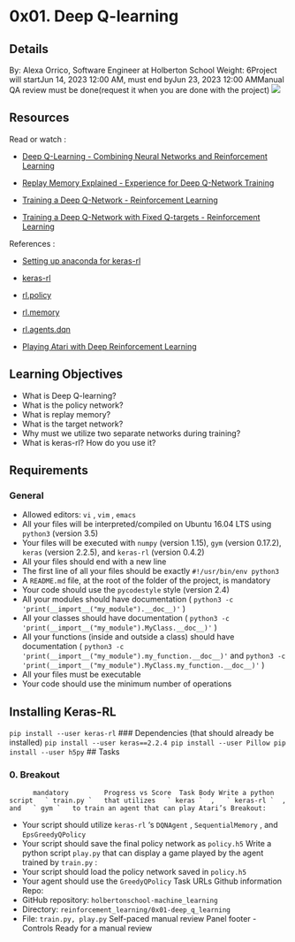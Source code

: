 # 0x01. Deep Q-learning
## Details
 By: Alexa Orrico, Software Engineer at Holberton School Weight: 6Project will startJun 14, 2023 12:00 AM, must end byJun 23, 2023 12:00 AMManual QA review must be done(request it when you are done with the project) ![](https://s3.eu-west-3.amazonaws.com/hbtn.intranet/uploads/medias/2020/8/9239a27ccd609cb9092aba0e6bb55ba7b5cf0b6b.gif?X-Amz-Algorithm=AWS4-HMAC-SHA256&X-Amz-Credential=AKIA4MYA5JM5DUTZGMZG%2F20230616%2Feu-west-3%2Fs3%2Faws4_request&X-Amz-Date=20230616T150541Z&X-Amz-Expires=86400&X-Amz-SignedHeaders=host&X-Amz-Signature=d2c901c655955b424ab2f3188ad93c085e1036987797a01b6ffb30364439f909) 

## Resources
Read or watch :
* [Deep Q-Learning - Combining Neural Networks and Reinforcement Learning](https://intranet.hbtn.io/rltoken/vf8M2yFL9vWcFftBWFG2KQ) 

* [Replay Memory Explained - Experience for Deep Q-Network Training](https://intranet.hbtn.io/rltoken/LciKBr548xY_iD4QkUatNw) 

* [Training a Deep Q-Network - Reinforcement Learning](https://intranet.hbtn.io/rltoken/ZwReaNdr4Ei4GxWr-56oFg) 

* [Training a Deep Q-Network with Fixed Q-targets - Reinforcement Learning](https://intranet.hbtn.io/rltoken/xAP3VzSnw0HLwjrBRn46Xw) 

References :
* [Setting up anaconda for keras-rl](https://intranet.hbtn.io/rltoken/Q8hBeid5HHPA_YToSl5evg) 

* [keras-rl](https://intranet.hbtn.io/rltoken/mSQhyiu7FEaFi_qTft1G2w) 
* [rl.policy](https://github.com/keras-rl/keras-rl/blob/master/rl/policy.py) 

* [rl.memory](https://github.com/keras-rl/keras-rl/blob/master/rl/memory.py) 

* [rl.agents.dqn](https://github.com/keras-rl/keras-rl/blob/master/rl/agents/dqn.py) 


* [Playing Atari with Deep Reinforcement Learning](https://intranet.hbtn.io/rltoken/SekcqEIbg0hxdEvoQSB-kA) 

## Learning Objectives
* What is Deep Q-learning?
* What is the policy network?
* What is replay memory?
* What is the target network?
* Why must we utilize two separate networks during training?
* What is keras-rl? How do you use it?
## Requirements
### General
* Allowed editors:  ` vi ` ,  ` vim ` ,  ` emacs ` 
* All your files will be interpreted/compiled on Ubuntu 16.04 LTS using  ` python3 `  (version 3.5)
* Your files will be executed with  ` numpy `  (version 1.15),   ` gym `  (version 0.17.2),  ` keras `  (version 2.2.5), and  ` keras-rl `  (version 0.4.2)
* All your files should end with a new line
* The first line of all your files should be exactly  ` #!/usr/bin/env python3 ` 
* A  ` README.md `  file, at the root of the folder of the project, is mandatory
* Your code should use the  ` pycodestyle `  style (version 2.4)
* All your modules should have documentation ( ` python3 -c 'print(__import__("my_module").__doc__)' ` )
* All your classes should have documentation ( ` python3 -c 'print(__import__("my_module").MyClass.__doc__)' ` )
* All your functions (inside and outside a class) should have documentation ( ` python3 -c 'print(__import__("my_module").my_function.__doc__)' `  and  ` python3 -c 'print(__import__("my_module").MyClass.my_function.__doc__)' ` )
* All your files must be executable
* Your code should use the minimum number of operations
## Installing Keras-RL
 ` pip install --user keras-rl
 ` ### Dependencies (that should already be installed)
 ` pip install --user keras==2.2.4
pip install --user Pillow
pip install --user h5py
 ` ## Tasks
### 0. Breakout
          mandatory         Progress vs Score  Task Body Write a python script   ` train.py `   that utilizes   ` keras `  ,   ` keras-rl `  , and   ` gym `   to train an agent that can play Atari’s Breakout:
* Your script should utilize  ` keras-rl ` ‘s  ` DQNAgent ` ,  ` SequentialMemory ` , and  ` EpsGreedyQPolicy ` 
* Your script should save the final policy network as  ` policy.h5 ` 
Write a python script   ` play.py `   that can display a game played by the agent trained by   ` train.py `  :
* Your script should load the policy network saved in  ` policy.h5 ` 
* Your agent should use the  ` GreedyQPolicy ` 
 Task URLs  Github information Repo:
* GitHub repository:  ` holbertonschool-machine_learning ` 
* Directory:  ` reinforcement_learning/0x01-deep_q_learning ` 
* File:  ` train.py, play.py ` 
 Self-paced manual review  Panel footer - Controls 
Ready for a  manual review